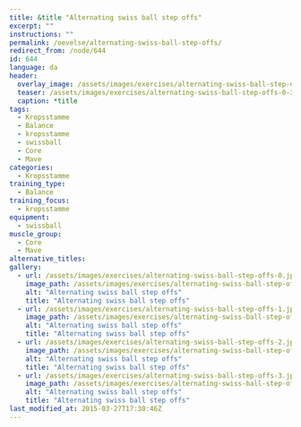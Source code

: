 ```yaml
---
title: &title "Alternating swiss ball step offs"
excerpt: ""
instructions: ""
permalink: /oevelse/alternating-swiss-ball-step-offs/
redirect_from: /node/644
id: 644
language: da
header:
  overlay_image: /assets/images/exercises/alternating-swiss-ball-step-offs-0.jpg
  teaser: /assets/images/exercises/alternating-swiss-ball-step-offs-0-320.jpg
  caption: *title
tags:
  - Kropsstamme
  - Balance
  - kropsstamme
  - swissball
  - Core
  - Mave
categories:
  - Kropsstamme
training_type: 
  - Balance
training_focus: 
  - kropsstamme
equipment:
  - swissball
muscle_group:
  - Core
  - Mave
alternative_titles:
gallery:
  - url: /assets/images/exercises/alternating-swiss-ball-step-offs-0.jpg
    image_path: /assets/images/exercises/alternating-swiss-ball-step-offs-0-320.jpg
    alt: "Alternating swiss ball step offs"
    title: "Alternating swiss ball step offs"
  - url: /assets/images/exercises/alternating-swiss-ball-step-offs-1.jpg
    image_path: /assets/images/exercises/alternating-swiss-ball-step-offs-1-320.jpg
    alt: "Alternating swiss ball step offs"
    title: "Alternating swiss ball step offs"
  - url: /assets/images/exercises/alternating-swiss-ball-step-offs-2.jpg
    image_path: /assets/images/exercises/alternating-swiss-ball-step-offs-2-320.jpg
    alt: "Alternating swiss ball step offs"
    title: "Alternating swiss ball step offs"
  - url: /assets/images/exercises/alternating-swiss-ball-step-offs-3.jpg
    image_path: /assets/images/exercises/alternating-swiss-ball-step-offs-3-320.jpg
    alt: "Alternating swiss ball step offs"
    title: "Alternating swiss ball step offs"
last_modified_at: 2015-03-27T17:30:46Z
---
```



